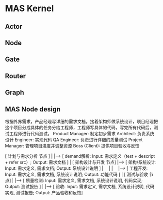 # MAS Kernel

## Actor

## Node

## Gate

## Router

## Graph

## MAS Node design
根据外界需求，产品经理写详细的需求文档，接着架构师做系统设计，项目经理把这个项目分成具体的任务分给工程师，工程师写具体的代码，写完所有代码后，测试工程师进行代码测试。
Product Manager: 制定初步需求
Architect: 负责系统设计
Engineer: 实现代码
QA Engineer: 负责进行详细的质量测试
Project Manager: 管理项目进度并调整资源
Boss (Client): 提供项目验收与反馈

[ 计划与需求分析 节点 ]
              |
              |--> [ demand解析: Input: 需求定义（test + descript + refer src）; Output: 需求文档 ]
              |
[ 架构设计与开发 节点]
              |--> [ 架构/系统设计: Input: 需求定义, 需求文档; Output: 系统设计说明 ]
              |       &emsp;|
              |       &emsp;|--> [ 工程开发: Input: 需求定义, 需求文档, 系统设计说明; Output: 功能代码 ]
              |
[ 测试与验收 节点]
              |
              |--> [ 质量检测: Input: 需求定义, 需求文档, 系统设计说明, 代码实现; Output: 测试报告 ]
              |
              |--> [ 验收: Input: 需求定义, 需求文档, 系统设计说明, 代码实现, 测试报告; Output: 产品验收和反馈]
